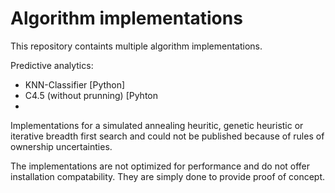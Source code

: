 # Algorithm implementations

This repository containts multiple algorithm implementations.

Predictive analytics:
- KNN-Classifier [Python]
- C4.5 (without prunning) [Pyhton
- 

Implementations for a simulated annealing heuritic, genetic heuristic or iterative breadth first search and could not be published because of rules of ownership uncertainties.

The implementations are not optimized for performance and do not offer installation compatability.
They are simply done to provide proof of concept.
